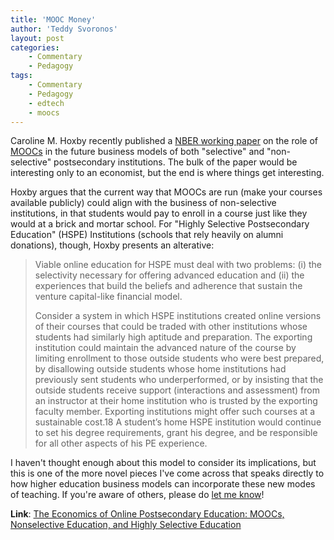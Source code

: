 ```yaml
---
title: 'MOOC Money'
author: 'Teddy Svoronos'
layout: post
categories:
    - Commentary
    - Pedagogy
tags:
    - Commentary
    - Pedagogy
    - edtech
    - moocs
---
```

Caroline M. Hoxby recently published a [NBER working paper](http://www.nber.org/papers/w19816) on the role of [MOOCs](http://www.nber.org/papers/w19816) in the future business models of both "selective" and "non-selective" postsecondary institutions. The bulk of the paper would be interesting only to an economist, but the end is where things get interesting. 

Hoxby argues that the current way that MOOCs are run (make your courses available publicly) could align with the business of non-selective institutions, in that students would pay to enroll in a course just like they would at a brick and mortar school. For "Highly Selective Postsecondary Education" (HSPE) Institutions (schools that rely heavily on alumni donations), though, Hoxby presents an alterative:

> Viable online education for HSPE must deal with two problems: (i) the selectivity necessary for offering advanced education and (ii) the experiences that build the beliefs and adherence that sustain the venture capital-like financial model.
> 
> Consider a system in which HSPE institutions created online versions of their courses that could be traded with other institutions whose students had similarly high aptitude and preparation. The exporting institution could maintain the advanced nature of the course by limiting enrollment to those outside students who were best prepared, by disallowing outside students whose home institutions had previously sent students who underperformed, or by insisting that the outside students receive support (interactions and assessment) from an instructor at their home institution who is trusted by the exporting faculty member. Exporting institutions might offer such courses at a sustainable cost.18 A student’s home HSPE institution would continue to set his degree requirements, grant his degree, and be responsible for all other aspects of his PE experience.

I haven't thought enough about this model to consider its implications, but this is one of the more novel pieces I've come across that speaks directly to how higher education business models can incorporate these new modes of teaching. If you're aware of others, please do [let me know](mailto:tsvoronos@me.com)!

**Link**: [The Economics of Online Postsecondary Education: MOOCs, Nonselective Education, and Highly Selective Education](http://www.nber.org/papers/w19816)
